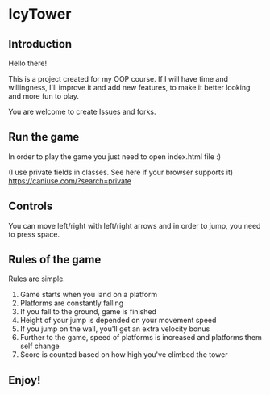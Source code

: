 # IcyTower
## Introduction
Hello there!

This is a project created for my OOP course. If I will have time and willingness, I'll improve it and add new features, to make it better looking and more fun to play.

You are welcome to create Issues and forks.

## Run the game
In order to play the game you just need to open index.html file :)

(I use private fields in classes. See here if your browser supports it)
https://caniuse.com/?search=private

## Controls
You can move left/right with left/right arrows 
and in order to jump, you need to press space.

## Rules of the game
Rules are simple.

1. Game starts when you land on a platform
2. Platforms are constantly falling
3. If you fall to the ground, game is finished
4. Height of your jump is depended on your movement speed
5. If you jump on the wall, you'll get an extra velocity bonus
6. Further to the game, speed of platforms is increased and platforms them self change
7. Score is counted based on how high you've climbed the tower

## Enjoy!